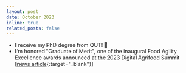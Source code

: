 ```yaml
---
layout: post
date: October 2023
inline: true
related_posts: false
---
```


- I receive my PhD degree from QUT! 🥳
- I'm honored "Graduate of Merit", one of the inaugural Food Agility Excellence
  awards announced at the 2023 Digital Agrifood Summit [[news
  article](https://www.foodagility.com/posts/food-agility-excellence-awards-2023){:target="_blank"}]
  